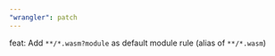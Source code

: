 ```yaml
---
"wrangler": patch
---
```


feat: Add `**/*.wasm?module` as default module rule (alias of `**/*.wasm`)
